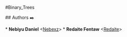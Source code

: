 #Binary_Trees

## Authors :black_nib: 
  
 * **Nebiyu Daniel** <[Nebexz](https://github.com/nebexz/)> 
 * **Redaite Fentaw** <[Redaite](https://github.com/Redaite)>
